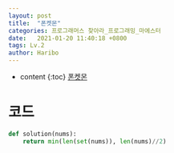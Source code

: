```yaml
---
layout: post
title:  "폰켓몬"
categories: 프로그래머스 찾아라_프로그래밍_마에스터
date:   2021-01-20 11:40:18 +0800
tags: Lv.2
author: Haribo
---
```


* content
{:toc}
[폰켓몬](https://school.programmers.co.kr/learn/courses/30/lessons/1845)

# 코드

```python
def solution(nums):
    return min(len(set(nums)), len(nums)//2)
```

